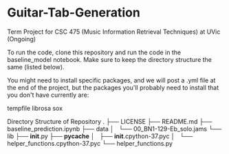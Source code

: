 # Guitar-Tab-Generation
Term Project for CSC 475 (Music Information Retrieval Techniques) at UVic (Ongoing)

To run the code, clone this repository and run the code in the baseline_model notebook. Make sure to keep the directory structure the same (listed below).

You might need to install specific packages, and we will post a .yml file at the end of the project, but the packages you'll probably need to install that you don't have currently are:

tempfile
librosa
sox

Directory Structure of Repository
.
├── LICENSE
├── README.md
├── baseline_prediction.ipynb
├── data
│   └── 00_BN1-129-Eb_solo.jams
└── lib
    ├── __init__.py
    ├── __pycache__
    │   ├── __init__.cpython-37.pyc
    │   └── helper_functions.cpython-37.pyc
    └── helper_functions.py